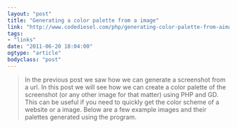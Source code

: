 ```yaml
---
layout: "post"
title: "Generating a color palette from a image"
link: "http://www.codediesel.com/php/generating-color-palette-from-aimage/"
tags: 
- "links"
date: "2011-06-20 18:04:00"
ogtype: "article"
bodyclass: "post"
---
```


> In the previous post we saw how we can generate a screenshot from a url. In this post we will see how we can create a color palette of the screenshot (or any other image for that matter) using PHP and GD. This can be useful if you need to quickly get the color scheme of a website or a image. Below are a few example images and their palettes generated using the program.
